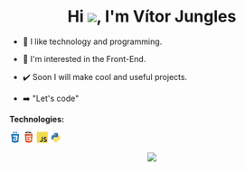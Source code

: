 <h1 align="center">Hi <img src="https://raw.githubusercontent.com/kaueMarques/kaueMarques/master/hi.gif" width="30px" />, I'm Vítor Jungles</h1>

- :pushpin: I like technology and programming.

- :dart: I'm interested in the Front-End.

- :heavy_check_mark: Soon I will make cool and useful projects.

- :arrow_right: "Let's code"

**Technologies:**

<p align="left">
<img src="https://raw.githubusercontent.com/devicons/devicon/master/icons/css3/css3-plain-wordmark.svg" alt="css3" width="20" height="20" />
<img src="https://raw.githubusercontent.com/devicons/devicon/master/icons/html5/html5-original-wordmark.svg" alt="html5" width="20" height="20" />
<img src="https://raw.githubusercontent.com/devicons/devicon/master/icons/javascript/javascript-original.svg" alt="javascript" width="20" height="20" />
<img src="https://raw.githubusercontent.com/devicons/devicon/master/icons/python/python-original.svg" alt="python" width="20" height="20" /></p>

<p align="center"><img src="https://github-readme-stats.vercel.app/api?username=vitorjungles&show_icons=true&theme=react&custom_title=Vítor+Jungles's+GitHub+Stats" /></p>
